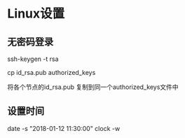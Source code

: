 # Linux设置

## 无密码登录

ssh-keygen -t rsa 

cp id_rsa.pub authorized_keys

将各个节点的id_rsa.pub 复制到同一个authorized_keys文件中


## 设置时间


date -s "2018-01-12 11:30:00"
clock -w